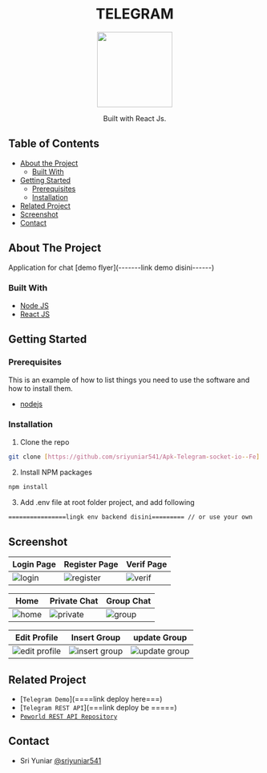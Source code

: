 <h1 align="center">TELEGRAM</h1>

<p align="center">
  <img height="150" src="https://res.cloudinary.com/dxrsjyu6o/image/upload/v1675092680/telegramSs/Group_5856_vav8t6.png"  />
</p>
<p align="center">
  Built with React Js.
</p>

## Table of Contents

- [About the Project](#about-the-project)
  - [Built With](#built-with)
- [Getting Started](#getting-started)
  - [Prerequisites](#prerequisites)
  - [Installation](#installation)
- [Related Project](#related-project)
- [Screenshot](#screenshot)
- [Contact](#contact)

## About The Project

Application for chat [demo flyer](-------link demo disini------)

### Built With

- [Node JS](https://nodejs.org/en/docs/)
- [React JS](https://reactjs.org/)

## Getting Started

### Prerequisites

This is an example of how to list things you need to use the software and how to install them.

- [nodejs](https://nodejs.org/en/download/)

### Installation

1. Clone the repo

```bash
git clone [https://github.com/sriyuniar541/Apk-Telegram-socket-io--Fe]
```

2. Install NPM packages

```bash
npm install
```

3. Add .env file at root folder project, and add following

```bash
================lingk env backend disini========= // or use your own
```

## Screenshot

| Login Page                                | Register Page                       | Verif Page                        |
| ----------------------------------------- | -------------------------------------------- | -------------------------------------------- |
| ![login](https://res.cloudinary.com/dxrsjyu6o/image/upload/v1675087412/telegramSs/login-telegram_b3lid4.png) | ![register](https://res.cloudinary.com/dxrsjyu6o/image/upload/v1675087412/telegramSs/registrasi-telegram_sbr8c7.png) | ![verif](https://res.cloudinary.com/dxrsjyu6o/image/upload/v1675087412/telegramSs/otp-telegram_dwaua4.png) |

| Home                                             | Private Chat                       | Group Chat                                            |
| ---------------------------------------------------------- | -------------------------------------------- | ------------------------------------------------- |
| ![home](https://res.cloudinary.com/dxrsjyu6o/image/upload/v1675087413/telegramSs/sidebar-daftar_user-telegram_ebjuo9.png) | ![private](https://res.cloudinary.com/dxrsjyu6o/image/upload/v1675087410/telegramSs/chat-usur-telegram_kvl2qh.png) | ![group](https://res.cloudinary.com/dxrsjyu6o/image/upload/v1675087411/telegramSs/group_chat-telegram_gpphzw.png) |

| Edit Profile                                          |Insert Group                                       | update Group                                              |
| --------------------------------------------------------- | ----------------------------------------------------- | ----------------------------------------------------------- |
| ![edit profile](https://res.cloudinary.com/dxrsjyu6o/image/upload/v1675087411/telegramSs/edit_profile-telegram_si0tp1.png) | ![insert group](https://res.cloudinary.com/dxrsjyu6o/image/upload/v1675087411/telegramSs/inser_group-telegram_mdopp6.png) | ![update group](https://res.cloudinary.com/dxrsjyu6o/image/upload/v1675087416/telegramSs/update_group-telegram_h0c04k.png) |


## Related Project

- [`Telegram Demo`](====link deploy here===)
- [`Telegram REST API`](===link deploy be =====)
- [`Peworld REST API Repository`](https://github.com/sriyuniar541/Apk-Belanja-Be)

## Contact
  - Sri Yuniar [@sriyuniar541](https://github.com/sriyuniar541)
